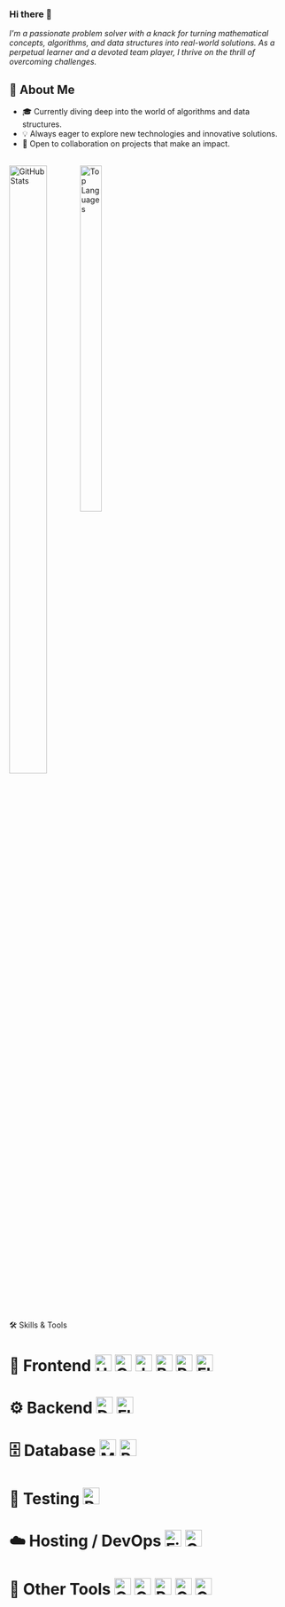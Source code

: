### Hi there 👋

<em>I'm a passionate problem solver with a knack for turning mathematical concepts, algorithms, and data structures into real-world solutions. As a perpetual learner and a devoted team player, I thrive on the thrill of overcoming challenges.</em>


## 🚀 About Me

- 🎓 Currently diving deep into the world of algorithms and data structures.
- 💡 Always eager to explore new technologies and innovative solutions.
- 🤝 Open to collaboration on projects that make an impact.

<br>

<!--
**Kaileshwaran13/Kaileshwaran13** is a ✨ _special_ ✨ repository because its `README.md` (this file) appears on your GitHub profile.

Here are some ideas to get you started:

- 🔭 I’m currently working on ...
- 🌱 I’m currently learning ...
- 👯 I’m looking to collaborate on ...
- 🤔 I’m looking for help with ...
- 💬 Ask me about ...
- 📫 How to reach me: ...
- 😄 Pronouns: ...
- ⚡ Fun fact: ...
-->

<div style="display: inline-block; width: 48%;">
  <img src="https://github-readme-stats.vercel.app/api?username=Kaileshwaran13&show_icons=true&theme=dracula" alt="GitHub Stats" style="width: 53%; height: auto; float: left">
  <img src="https://github-readme-stats.vercel.app/api/top-langs/?username=Kaileshwaran13&layout=compact&theme=dracula" alt="Top Languages" style="width: 40%; height: auto; float : left">
</div>

🛠️ Skills & Tools
<h1> 🎨 Frontend 
<img src="https://cdn.jsdelivr.net/gh/devicons/devicon/icons/html5/html5-plain.svg" width="30px" title="HTML" /> <img src="https://cdn.jsdelivr.net/gh/devicons/devicon/icons/css3/css3-plain.svg" width="30px" title="CSS" /> <img src="https://cdn.jsdelivr.net/gh/devicons/devicon/icons/javascript/javascript-plain.svg" width="30px" title="JavaScript" /> <img src="https://cdn.jsdelivr.net/gh/devicons/devicon/icons/bootstrap/bootstrap-original.svg" width="30px" title="Bootstrap" /> <img src="https://cdn.jsdelivr.net/gh/devicons/devicon/icons/react/react-original.svg" width="30px" title="React" /> <img src="https://cdn.jsdelivr.net/gh/devicons/devicon/icons/flutter/flutter-original.svg" width="30px" title="Flutter" /> </h1>
<h1> ⚙️ Backend 
<img src="https://cdn.jsdelivr.net/gh/devicons/devicon/icons/django/django-plain.svg" width="30px" title="Django" /> <img src="https://cdn.jsdelivr.net/gh/devicons/devicon/icons/flask/flask-original.svg" width="30px" title="Flask" /> </h1>
<h1 >🗄️ Database 
<img src="https://cdn.jsdelivr.net/gh/devicons/devicon/icons/mysql/mysql-original.svg" width="30px" title="MySQL" /> <img src="https://cdn.jsdelivr.net/gh/devicons/devicon/icons/postgresql/postgresql-original.svg" width="30px" title="PostgreSQL" /> </h1>
<h1> 🧪 Testing 
<img src="https://cdn.jsdelivr.net/gh/devicons/devicon/icons/pytest/pytest-original-wordmark.svg" width="30px" title="Pytest" /> </h1>
<h1> ☁️ Hosting / DevOps 
<img src="https://cdn.jsdelivr.net/gh/devicons/devicon/icons/firebase/firebase-original-wordmark.svg" width="30px" title="Firebase" /> <img src="https://cdn.jsdelivr.net/gh/devicons/devicon/icons/cloudflare/cloudflare-original.svg" width="30px" title="Cloudflare" /> </h1>
<h1> 🧰 Other Tools 
<img src="https://cdn.jsdelivr.net/gh/devicons/devicon/icons/c/c-line.svg" width="30px" title="C" /> <img src="https://cdn.jsdelivr.net/gh/devicons/devicon/icons/cplusplus/cplusplus-original.svg" width="30px" title="C++" /> <img src="https://cdn.jsdelivr.net/gh/devicons/devicon/icons/python/python-plain.svg" width="30px" title="Python" /> <img src="https://cdn.jsdelivr.net/gh/devicons/devicon/icons/git/git-original.svg" width="30px" title="Git" /> <img src="https://cdn.jsdelivr.net/gh/devicons/devicon/icons/github/github-original.svg" width="30px" title="GitHub" /> </h1>
